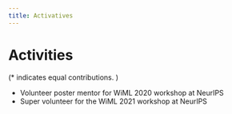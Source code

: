 ```yaml
---
title: Activatives
---
```


# Activities 
(\* indicates equal contributions. )

- Volunteer poster mentor for WiML 2020 workshop at NeurIPS
- Super volunteer for the WiML 2021 workshop at NeurIPS


